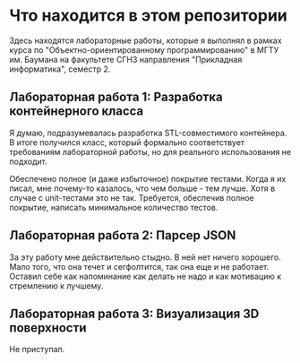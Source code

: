 # Что находится в этом репозитории
Здесь находятся лабораторные работы, которые я выполнял в рамках курса по "Объектно-ориентированному программированию" в МГТУ им. Баумана на факультете СГН3 направления "Прикладная информатика", семестр 2.

## Лабораторная работа 1: Разработка контейнерного класса
Я думаю, подразумевалась разработка STL-совместимого контейнера. В итоге получился класс, который формально соответствует требованиям лабораторной работы, но для реального использования не подходит.

Обеспечено полное (и даже избыточное) покрытие тестами. Когда я их писал, мне почему-то казалось, что чем больше - тем лучше. Хотя в случае с unit-тестами это не так. Требуется, обеспечив полное покрытие, написать минимальное количество тестов.

## Лабораторная работа 2: Парсер JSON
За эту работу мне действительно стыдно. В ней нет ничего хорошего. Мало того, что она течет и сегфолтится, так она еще и не работает. Оставил себе как напоминание как делать не надо и как мотивацию к стремлению к лучшему.

## Лабораторная работа 3: Визуализация 3D поверхности
Не приступал.
